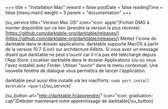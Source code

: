 +++
title = "Installation Mac"
reward = false
postDate = false
readingTime = false
[menu.main]
  weight = 3
  parent = "documentation"
+++

\[su\_service title="Version Mac OS" icon="icon: apple"\]Fichier DMG à monter disponible sur ce lien (prendre la version la plus récente): [https://github.com/darktable-org/darktable/releases/](https://github.com/darktable-org/darktable/releases/) Mettez l'icone de darktable dans le dossier applications. darktable supporte MacOS à partir de la version 10.7 (Lion) sur architecture 64bits. Si vous avez un message disant que darktable ne peut s'ouvrir car il n'a pas été téléchargé depuis l'App Store: Localiser darktable dans le dossier Applications (ou où vous l'avez installé) avec Finder. Utiliser "ouvrir" dans le menu contextuel. Une nouvelle fenêtre de dialogue vous permettra de lancer l'application.

darktable peut aussi être installé via les macPorts: `sudo port install darktable +quartz`\[/su\_service\]

\[su\_button url="http://darktable.fr/apprendre/" icon="icon: graduation-cap"\]Débuter maintenant votre apprentissage de darktable\[/su\_button\]
